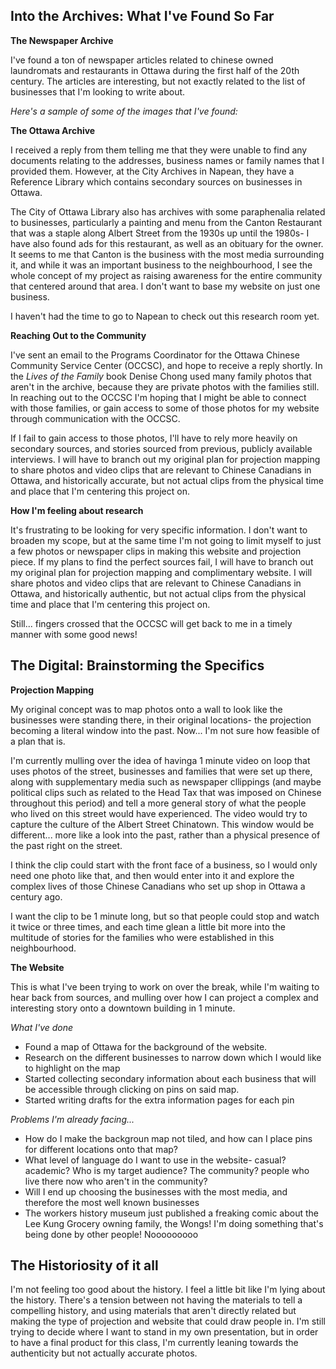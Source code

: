 ## Into the Archives: What I've Found So Far ##
**The Newspaper Archive**

I've found a ton of newspaper articles related to chinese owned laundromats and restaurants in Ottawa during the first half of the 20th century. The articles are interesting, but not exactly related to the list of businesses that I'm looking to write about. 

_Here's a sample of some of the images that I've found:_

**The Ottawa Archive**

I received a reply from them telling me that they were unable to find any documents relating to the addresses, business names or family names that I provided them. However, at the City Archives in Napean, they have a Reference Library which contains secondary sources on businesses in Ottawa.

The City of Ottawa Library also has archives with some paraphenalia related to businesses, particularly a painting and menu from the Canton Restaurant that was a staple along Albert Street from the 1930s up until the 1980s- I have also found ads for this restaurant, as well as an obituary for the owner. It seems to me that Canton is the business with the most media surrounding it, and while it was an important business to the neighbourhood, I see the whole concept of my project as raising awareness for the entire community that centered around that area. I don't want to base my website on just one business.

I haven't had the time to go to Napean to check out this research room yet.

**Reaching Out to the Community**

I've sent an email to the Programs Coordinator for the Ottawa Chinese Community Service Center (OCCSC), and hope to receive a reply shortly. In the *Lives of the Family* book Denise Chong used many family photos that aren't in the archive, because they are private photos with the families still. In reaching out to the OCCSC I'm hoping that I might be able to connect with those families, or gain access to some of those photos for my website through communication with the OCCSC.

If I fail to gain access to those photos, I'll have to rely more heavily on secondary sources, and stories sourced from previous, publicly available interviews. I will have to branch out my original plan for projection mapping to share photos and video clips that are relevant to Chinese Canadians in Ottawa, and historically accurate, but not actual clips from the physical time and place that I'm centering this project on.

**How I'm feeling about research**

It's frustrating to be looking for very specific information. I don't want to broaden my scope, but at the same time I'm not going to limit myself to just a few photos or newspaper clips in making this website and projection piece. If my plans to find the perfect sources fail, I will have to branch out my original plan for projection mapping and complimentary website. I will  share photos and video clips that are relevant to Chinese Canadians in Ottawa, and historically authentic, but not actual clips from the physical time and place that I'm centering this project on. 

Still... fingers crossed that the OCCSC will get back to me in a timely manner with some good news!

## The Digital: Brainstorming the Specifics ##
**Projection Mapping**

My original concept was to map photos onto a wall to look like the businesses were standing there, in their original locations- the projection becoming a literal window into the past. Now... I'm not sure how feasible of a plan that is.

I'm currently mulling over the idea of havinga 1 minute video on loop that uses photos of the street, businesses and families that were set up there, along with supplementary media such as newspaper cllippings (and maybe political clips such as related to the Head Tax that was imposed on Chinese throughout this period) and tell a more general story of what the people who lived on this street would have experienced. The video would try to capture the culture of the Albert Street Chinatown. This window would be different... more like a look into the past, rather than a physical presence of the past right on the street. 

I think the clip could start with the front face of a business, so I would only need one photo like that, and then would enter into it and explore the complex lives of those Chinese Canadians who set up shop in Ottawa a century ago.

I want the clip to be 1 minute long, but so that people could stop and watch it twice or three times, and each time glean a little bit more into the multitude of stories for the families who were established in this neighbourhood.

**The Website**

This is what I've been trying to work on over the break, while I'm waiting to hear back from sources, and mulling over how I can project a complex and interesting story onto a downtown building in 1 minute.

_What I've done_
- Found a map of Ottawa for the background of the website.
- Research on the different businesses to narrow down which I would like to highlight on the map
- Started collecting secondary information about each business that will be accessible through clicking on pins on said map.
- Started writing drafts for the extra information pages for each pin

_Problems I'm already facing..._
- How do I make the backgroun map not tiled, and how can I place pins for different locations onto that map?
- What level of language do I want to use in the website- casual? academic? Who is my target audience? The community? people who live there now who aren't in the community?
- Will I end up choosing the businesses with the most media, and therefore the most well known businesses
- The workers history museum just published a freaking comic about the Lee Kung Grocery owning family, the Wongs! I'm doing something that's being done by other people! Nooooooooo

## The Historiosity of it all ##
I'm not feeling too good about the history. I feel a little bit like I'm lying about the history. There's a tension between not having the materials to tell a compelling history, and using materials that aren't directly related but making the type of projection and website that could draw people in. I'm still trying to decide where I want to stand in my own presentation, but in order to have a final product for this class, I'm currently leaning towards the authenticity but not actually accurate photos.


